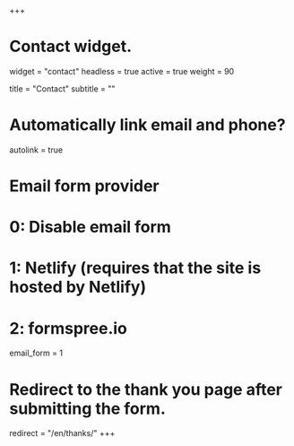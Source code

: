 +++
# Contact widget.
widget = "contact"
headless = true
active = true
weight = 90

title = "Contact"
subtitle = ""

# Automatically link email and phone?
autolink = true

# Email form provider
#   0: Disable email form
#   1: Netlify (requires that the site is hosted by Netlify)
#   2: formspree.io
email_form = 1

# Redirect to the thank you page after submitting the form.
redirect = "/en/thanks/"
+++
